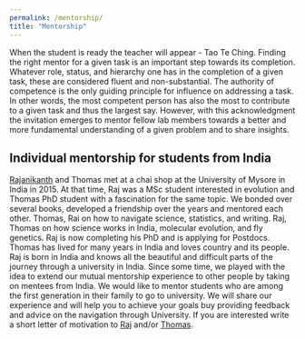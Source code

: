 ```yaml
---
permalink: /mentorship/
title: "Mentorship"
---
```


When the student is ready the teacher will appear - Tao Te Ching. Finding the right mentor for a given task is an important step towards its completion. Whatever role, status, and hierarchy one has in the completion of a given task, these are considered fluent and non-substantial. The authority of competence is the only guiding principle for influence on addressing a task. In other words, the most competent person has also the most to contribute to a given task and thus the largest say. However, with this acknowledgment the invitation emerges to mentor fellow lab members towards a better and more fundamental understanding of a given problem and to share insights.

## Individual mentorship for students from India

[Rajanikanth](https://www.evolutionguy.net) and Thomas met at a chai shop at the University of Mysore in India in 2015. At that time, Raj was a MSc student interested in evolution and Thomas PhD student with a fascination for the same topic. We bonded over several books, developed a friendship over the years and mentored each other. Thomas, Rai on how to navigate science, statistics, and writing. Raj, Thomas on how science works in India, molecular evolution, and fly genetics. Raj is now completing his PhD and is applying for Postdocs. Thomas has lived for many years in India and loves country and its people. Raj is born in India and knows all the beautiful and difficult parts of the journey through a university in India. Since some time, we played with the idea to extend our mutual mentorship experience to other people by taking on mentees from India. We would like to mentor students who are among the first generation in their family to go to university. We will share our experience and will help you to achieve your goals buy providing feedback and advice on the navigation through University. If you are interested write a short letter of motivation to [Raj](mailto:rajanikanth.cnayak@gmail.com) and/or [Thomas](mailto:dr.thomas.wolfers@gmail.com). 
